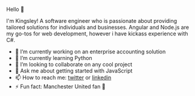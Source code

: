 Hello 👋

I'm Kingsley! A software engineer who is passionate about providing tailored solutions for individuals and businesses. 
Angular and Node.js are my go-tos for web development, however i have kickass experience with C#.

- 🔭 I’m currently working on an enterprise accounting solution
- 🌱 I’m currently learning Python
- 👯 I’m looking to collaborate on any cool project
- 💬 Ask me about getting started with JavaScript
- 📫 How to reach me: [twitter](http://twitter.com/kingsleyofosu_) or [linkedin](linkedin.com/in/kingsleyofosu/)
- ⚡ Fun fact: Manchester United fan 🔴
